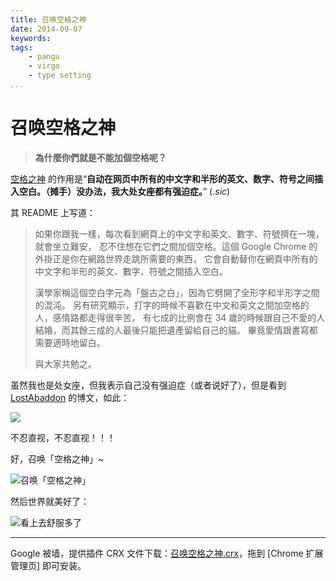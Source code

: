 ```yaml
---
title: 召唤空格之神
date: 2014-09-07
keywords:
tags:
    - pangu
    - virgo
    - type setting
...
```


召唤空格之神
============

> **為什麼你們就是不能加個空格呢？**

[空格之神] 的作用是“**自动在网页中所有的中文字和半形的英文、数字、符号之间插入空白。（摊手）没办法，我大处女座都有强迫症。**” (*.sic*)

其 README 上写道：

> 如果你跟我一樣，每次看到網頁上的中文字和英文、數字、符號擠在一塊，就會坐立難安，
> 忍不住想在它們之間加個空格。這個 Google Chrome 的外掛正是你在網路世界走跳所需要的東西，
> 它會自動替你在網頁中所有的中文字和半形的英文、數字、符號之間插入空白。
>
> 漢學家稱這個空白字元為「盤古之白」，因為它劈開了全形字和半形字之間的混沌。
> 另有研究顯示，打字的時候不喜歡在中文和英文之間加空格的人，感情路都走得很辛苦，
> 有七成的比例會在 34 歲的時候跟自己不愛的人結婚，而其餘三成的人最後只能把遺產留給自己的貓。
> 畢竟愛情跟書寫都需要適時地留白。
>
> 與大家共勉之。

虽然我也是处女座，但我表示自己没有强迫症（或者说好了），但是看到 [LostAbaddon] 的博文，如此：

[![](http://gnat-tang-shared-image.qiniudn.com/pangu03.png)](http://www.jianshu.com/p/7abfb50c324d)

不忍直视，不忍直视！！！

好，召唤「空格之神」~

![召唤「空格之神」](http://gnat-tang-shared-image.qiniudn.com/pangu01.png)

然后世界就美好了：

![看上去舒服多了](http://gnat-tang-shared-image.qiniudn.com/pangu02.png)

---

Google 被墙，提供插件 CRX 文件下载：[召唤空格之神.crx]，拖到 [Chrome 扩展管理页] 即可安装。

[空格之神]: https://chrome.google.com/webstore/detail/%E7%82%BA%E4%BB%80%E9%BA%BC%E4%BD%A0%E5%80%91%E5%B0%B1%E6%98%AF%E4%B8%8D%E8%83%BD%E5%8A%A0%E5%80%8B%E7%A9%BA%E6%A0%BC%E5%91%A2%EF%BC%9F/paphcfdffjnbcgkokihcdjliihicmbpd
[LostAbaddon]: http://www.jianshu.com/users/sbLy2t/latest_articles
[召唤空格之神.crx]: http://gnat.qiniudn.com/archive/crx/Zh-space-En.crx
